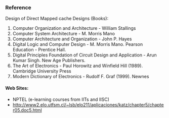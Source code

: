 ### Reference

Design of Direct Mapped cache Designs (Books):

1. Computer Organization and Architecture - William Stallings
2. Computer System Architecture - M. Morris Mano
3. Computer Architecture and Organization - John P. Hayes
4. Digital Logic and Computer Design - M. Morris Mano. Pearson Education - Prentice Hall.
5. Digital Principles Foundation of Circuit Design and Application - Arun Kumar Singh. New Age Publishers.
6. The Art of Electronics - Paul Horowitz and Winfield Hill (1989). Cambridge University Press
7. Modern Dictionary of Electronics - Rudolf F. Graf (1999). Newnes

#### Web Sites:

- NPTEL (e-learning courses from IITs and IISC)
- http://www2.elo.utfsm.cl/~lsb/elo211/aplicaciones/katz/chapter5/chapter05.doc5.html